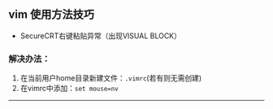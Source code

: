 vim 使用方法技巧
-----------------
* SecureCRT右键粘贴异常（出现VISUAL BLOCK）<br>
### 解决办法：
1. 在当前用户home目录新建文件：`.vimrc`(若有则无需创建)<br>
2. 在vimrc中添加：`set mouse=nv`<br>

-----------------------------------------------------------
